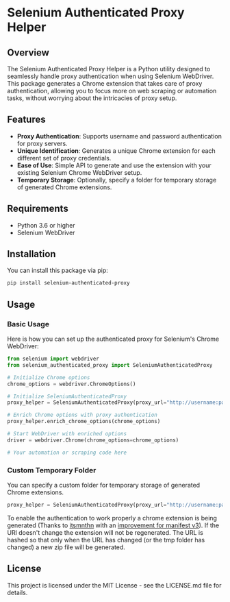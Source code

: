 # Selenium Authenticated Proxy Helper

## Overview

The Selenium Authenticated Proxy Helper is a Python utility designed to seamlessly handle proxy authentication when using Selenium WebDriver. This package generates a Chrome extension that takes care of proxy authentication, allowing you to focus more on web scraping or automation tasks, without worrying about the intricacies of proxy setup.

## Features

- **Proxy Authentication**: Supports username and password authentication for proxy servers.
- **Unique Identification**: Generates a unique Chrome extension for each different set of proxy credentials.
- **Ease of Use**: Simple API to generate and use the extension with your existing Selenium Chrome WebDriver setup.
- **Temporary Storage**: Optionally, specify a folder for temporary storage of generated Chrome extensions.

## Requirements

- Python 3.6 or higher
- Selenium WebDriver

## Installation

You can install this package via pip:

```bash
pip install selenium-authenticated-proxy
```

## Usage

### Basic Usage

Here is how you can set up the authenticated proxy for Selenium's Chrome WebDriver:

```python
from selenium import webdriver
from selenium_authenticated_proxy import SeleniumAuthenticatedProxy

# Initialize Chrome options
chrome_options = webdriver.ChromeOptions()

# Initialize SeleniumAuthenticatedProxy
proxy_helper = SeleniumAuthenticatedProxy(proxy_url="http://username:password@proxy-server.com")

# Enrich Chrome options with proxy authentication
proxy_helper.enrich_chrome_options(chrome_options)

# Start WebDriver with enriched options
driver = webdriver.Chrome(chrome_options=chrome_options)

# Your automation or scraping code here
```

### Custom Temporary Folder

You can specify a custom folder for temporary storage of generated Chrome extensions.

```python
proxy_helper = SeleniumAuthenticatedProxy(proxy_url="http://username:password@proxy-server.com", tmp_folder="/path/to/tmp/folder")
```

To enable the authentication to work properly a chrome extension is being generated (Thanks to [itsmnthn](https://stackoverflow.com/a/55582859/3691763) with an [improvement for manifest v3](https://bugs.chromium.org/p/chromium/issues/detail?id=1135492)).
If the URl doesn't change the extension will not be regenerated. The URL is hashed so that only when the URL has changed (or the tmp folder has changed) a new zip file will be generated.


## License

This project is licensed under the MIT License - see the LICENSE.md file for details.

